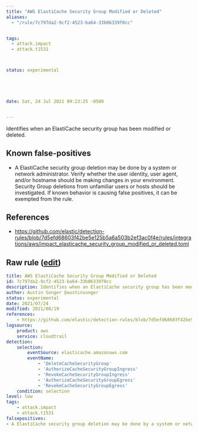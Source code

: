 ```yaml
---
title: "AWS ElastiCache Security Group Modified or Deleted"
aliases:
  - "/rule/7c797da2-9cf2-4523-ba64-33b06339f0cc"


tags:
  - attack.impact
  - attack.t1531



status: experimental





date: Sat, 24 Jul 2021 09:23:25 -0500


---
```


Identifies when an ElastiCache security group has been modified or deleted.

<!--more-->


## Known false-positives

* A ElastiCache security group deletion may be done by a system or network administrator. Verify whether the user identity, user agent, and/or hostname should be making changes in your environment. Security Group deletions from unfamiliar users or hosts should be investigated. If known behavior is causing false positives, it can be exempted from the rule.



## References

* https://github.com/elastic/detection-rules/blob/7d5efd68603f42be5e125b5a6a503b2ef3ac0f4e/rules/integrations/aws/impact_elasticache_security_group_modified_or_deleted.toml


## Raw rule ([edit](https://github.com/SigmaHQ/sigma/edit/master/rules/cloud/aws/aws_elasticache_security_group_modified_or_deleted.yml))
```yaml
title: AWS ElastiCache Security Group Modified or Deleted
id: 7c797da2-9cf2-4523-ba64-33b06339f0cc
description: Identifies when an ElastiCache security group has been modified or deleted.
author: Austin Songer @austinsonger
status: experimental
date: 2021/07/24
modified: 2021/08/19
references:
    - https://github.com/elastic/detection-rules/blob/7d5efd68603f42be5e125b5a6a503b2ef3ac0f4e/rules/integrations/aws/impact_elasticache_security_group_modified_or_deleted.toml
logsource:
    product: aws
    service: cloudtrail
detection:
    selection:
        eventSource: elasticache.amazonaws.com
        eventName: 
            - 'DeleteCacheSecurityGroup'
            - 'AuthorizeCacheSecurityGroupIngress'
            - 'RevokeCacheSecurityGroupIngress'
            - 'AuthorizeCacheSecurityGroupEgress'
            - 'RevokeCacheSecurityGroupEgress'
    condition: selection
level: low
tags:
    - attack.impact
    - attack.t1531
falsepositives:
- A ElastiCache security group deletion may be done by a system or network administrator. Verify whether the user identity, user agent, and/or hostname should be making changes in your environment. Security Group deletions from unfamiliar users or hosts should be investigated. If known behavior is causing false positives, it can be exempted from the rule.



```
